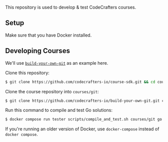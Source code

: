 This repository is used to develop & test CodeCrafters courses.

## Setup

Make sure that you have Docker installed.

## Developing Courses

We'll use [`build-your-own-git`](https://github.com/codecrafters-io/build-your-own-git) as an example here.

Clone this repository: 

```sh
$ git clone https://github.com/codecrafters-io/course-sdk.git && cd course-sdk
```

Clone the course repository into `courses/git`: 

```sh
$ git clone https://github.com/codecrafters-io/build-your-own-git.git courses/git
```

Run this command to compile and test Go solutions: 

```sh
$ docker compose run tester scripts/compile_and_test.sh courses/git go
```

If you're running an older version of Docker, use `docker-compose` instead of `docker compose`.